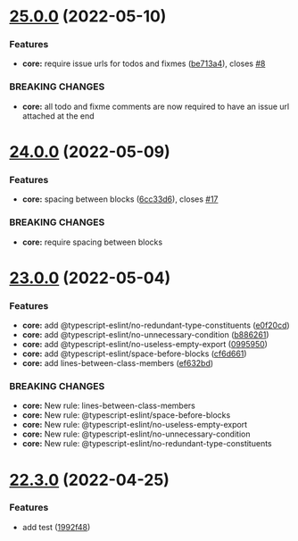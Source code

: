 # [25.0.0](https://github.com/RimacTechnology/eslint-config-rimac/compare/v24.0.0...v25.0.0) (2022-05-10)


### Features

* **core:** require issue urls for todos and fixmes ([be713a4](https://github.com/RimacTechnology/eslint-config-rimac/commit/be713a40348052350ab03e29d50ac6b827e50283)), closes [#8](https://github.com/RimacTechnology/eslint-config-rimac/issues/8)


### BREAKING CHANGES

* **core:** all todo and fixme comments are now required to have an issue url attached at the
end

# [24.0.0](https://github.com/RimacTechnology/eslint-config-rimac/compare/v23.0.0...v24.0.0) (2022-05-09)


### Features

* **core:** spacing between blocks ([6cc33d6](https://github.com/RimacTechnology/eslint-config-rimac/commit/6cc33d693e75df9dd82321064e0badb54d2d272e)), closes [#17](https://github.com/RimacTechnology/eslint-config-rimac/issues/17)


### BREAKING CHANGES

* **core:** require spacing between blocks

# [23.0.0](https://github.com/RimacTechnology/eslint-config-rimac/compare/v22.3.0...v23.0.0) (2022-05-04)


### Features

* **core:** add @typescript-eslint/no-redundant-type-constituents ([e0f20cd](https://github.com/RimacTechnology/eslint-config-rimac/commit/e0f20cd529c7d7b004e5de832987ea514b552647))
* **core:** add @typescript-eslint/no-unnecessary-condition ([b886261](https://github.com/RimacTechnology/eslint-config-rimac/commit/b886261f87552c8d8cb1bc15e60fbb63098d0389))
* **core:** add @typescript-eslint/no-useless-empty-export ([0995950](https://github.com/RimacTechnology/eslint-config-rimac/commit/09959502f6e44c4f7499a12d456b74cc91c4df54))
* **core:** add @typescript-eslint/space-before-blocks ([cf6d661](https://github.com/RimacTechnology/eslint-config-rimac/commit/cf6d66174e6a5be8d178aed35a5b97f7512a5bd5))
* **core:** add lines-between-class-members ([ef632bd](https://github.com/RimacTechnology/eslint-config-rimac/commit/ef632bdd7bdd4729d1b3218ae0f526ea52d45256))


### BREAKING CHANGES

* **core:** New rule: lines-between-class-members
* **core:** New rule: @typescript-eslint/space-before-blocks
* **core:** New rule: @typescript-eslint/no-useless-empty-export
* **core:** New rule: @typescript-eslint/no-unnecessary-condition
* **core:** New rule: @typescript-eslint/no-redundant-type-constituents

# [22.3.0](https://github.com/RimacTechnology/eslint-config-rimac/compare/v22.2.3...v22.3.0) (2022-04-25)


### Features

* add test ([1992f48](https://github.com/RimacTechnology/eslint-config-rimac/commit/1992f48ee455019528da25a7c3f8a5adecaeb8d1))

